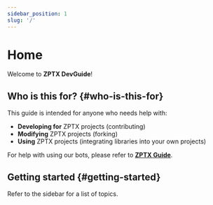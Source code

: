 ```yaml
---
sidebar_position: 1
slug: '/'
---
```


# Home

Welcome to **ZPTX DevGuide**!

## Who is this for? {#who-is-this-for}

This guide is intended for anyone who needs help with:

-   **Developing for** ZPTX projects (contributing)
-   **Modifying** ZPTX projects (forking)
-   **Using** ZPTX projects (integrating libraries into your own projects)

For help with using our bots, please refer to [**ZPTX Guide**](https://guide.zptx.dev).

## Getting started {#getting-started}

Refer to the sidebar for a list of topics.
